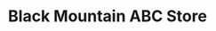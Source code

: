 ---
title: "Black Mountain ABC Store"
url: /black-mountain/black-mountain-abc-store/
shop: Spirituosen
---